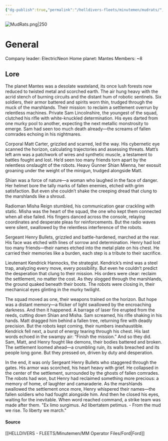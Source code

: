 ```yaml
---
{"dg-publish":true,"permalink":"/helldivers-fleets/minutemen/mudrats/","noteIcon":"","created":"2024-03-22T18:10:55.046+01:00","updated":"2024-03-24T03:47:30.606+01:00"}
---
```


![MudRats.png|250](/img/user/z%20Images/MudRats.png)
# General
Company leader: ElectricNeon
Home planet: Mantes
Members: ~8

## Lore
The planet Mantes was a desolate wasteland, its once lush forests now reduced to twisted metal and scorched earth. The air hung heavy with the acrid stench of burning circuits and the distant hum of robotic sentinels. 
Six soldiers, their armor battered and spirits worn thin, trudged through the muck of the marshlands. 
Their mission: to reclaim a settlement overrun by relentless machines. 
Private Sam Lincolnshire, the youngest of the squad, clutched his rifle with white-knuckled determination. His eyes darted from one murky pool to another, expecting the next metallic monstrosity to emerge. Sam had seen too much death already—the screams of fallen comrades echoing in his nightmares. 

Corporal Matt Carter, grizzled and scarred, led the way. 
His cybernetic eye scanned the horizon, calculating trajectories and assessing threats. 
Matt’s left arm was a patchwork of wires and synthetic muscle, a testament to battles fought and lost. He’d seen too many friends torn apart by the relentless onslaught of the robots. 
Heavy Gunner Shian Mienna, her exosuit groaning under the weight of the minigun, trudged alongside Matt. 

Shian was a force of nature—a woman who laughed in the face of danger. 
Her helmet bore the tally marks of fallen enemies, etched with grim satisfaction. But even she couldn’t shake the creeping dread that clung to the marshlands like a shroud. 

Radioman Misha Reign stumbled, his communication gear crackling with static. Misha was the heart of the squad, the one who kept them connected when all else failed. His fingers danced across the console, relaying coordinates and desperate pleas for reinforcements. But the radio waves were silent, swallowed by the relentless interference of the robots. 

Sergeant Henry Bullets, grizzled and battle-hardened, marched at the rear. His face was etched with lines of sorrow and determination. Henry had lost too many friends—their names etched into the metal plate on his chest. He carried their memories like a burden, each step is a tribute to their sacrifice. 

Lieutenant Kendrick Hannocks, the strategist. Kendrick’s mind was a steel trap, analyzing every move, every possibility. But even he couldn’t predict the desperation that clung to their mission. His orders were clear: reclaim the settlement, no matter the cost.
As they slogged through the marshlands, the ground quaked beneath their boots. The robots were closing in, their mechanical eyes glinting in the murky twilight. 

The squad moved as one, their weapons trained on the horizon. But hope was a distant memory—a flicker of light swallowed by the encroaching darkness. And then it happened. 
A barrage of laser fire erupted from the reeds, cutting down Shian and Misha. 
Sam screamed, his rifle shaking in his hands. Matt dragged him behind a fallen tree, returning fire with deadly precision. 
But the robots kept coming, their numbers inexhaustible. Kendrick fell next, a burst of energy tearing through his chest. 
His last words echoed in the swampy air: “Finish the mission.” And so they did. 
Sam, Matt, and Henry fought like demons, their bodies battered and broken. The settlement loomed ahead—a crumbling ruin, its walls breached and its people long gone. 
But they pressed on, driven by duty and desperation. 

In the end, it was only Sergeant Henry Bullets who staggered through the gates. His armor was scorched, his heart heavy with grief. He collapsed in the center of the settlement, surrounded by the ghosts of fallen comrades. The robots had won, but Henry had reclaimed something more precious: a memory of home, of laughter and camaraderie. As the marshlands swallowed the settlement once more, Henry whispered their names—the fallen soldiers who had fought alongside him. And then he closed his eyes, waiting for the inevitable. When word reached command, a strike team was made after them. "Ex limo surgimus. Ad libertatem petimus. - From the mud we rise. To liberty we march."


#### Source
[[HELLDIVERS - FLEETS/Minutemen/MM Operator Files/Ford\|Ford]]